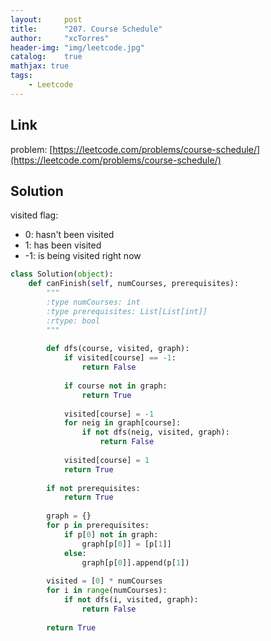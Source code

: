 ```yaml
---
layout:     post
title:      "207. Course Schedule"
author:     "xcTorres"
header-img: "img/leetcode.jpg"
catalog:    true
mathjax: true
tags:
    - Leetcode
---   
```


## Link
problem: [https://leetcode.com/problems/course-schedule/](https://leetcode.com/problems/course-schedule/)   

## Solution  
visited flag:
- 0: hasn't been visited
- 1: has been visited
- -1: is being visited right now


```python
class Solution(object):
    def canFinish(self, numCourses, prerequisites):
        """
        :type numCourses: int
        :type prerequisites: List[List[int]]
        :rtype: bool
        """
        
        def dfs(course, visited, graph):
            if visited[course] == -1:
                return False
            
            if course not in graph:
                return True
            
            visited[course] = -1
            for neig in graph[course]:
                if not dfs(neig, visited, graph):
                    return False
            
            visited[course] = 1
            return True
        
        if not prerequisites:
            return True
        
        graph = {}
        for p in prerequisites:
            if p[0] not in graph:
                graph[p[0]] = [p[1]]
            else:
                graph[p[0]].append(p[1])  
                
        visited = [0] * numCourses
        for i in range(numCourses):
            if not dfs(i, visited, graph):
                return False
        
        return True
    
        
```
